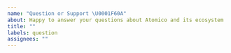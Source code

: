```yaml
---
name: "Question or Support \U0001F60A"
about: Happy to answer your questions about Atomico and its ecosystem
title: ""
labels: question
assignees: ""
---
```

